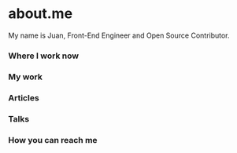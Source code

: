 # about.me

My name is Juan, Front-End Engineer and Open Source Contributor.

### Where I work now

### My work

### Articles

### Talks

### How you can reach me

